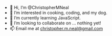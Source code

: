 - 👋 Hi, I’m @ChristopherMNeal
- 👀 I’m interested in cooking, coding, and my dog.
- 🌱 I’m currently learning JavaScript.
- 💞️ I’m looking to collaborate on ... nothing yet!
- 📫 Email me at christopher.m.neal@gmail.com

<!---
ChristopherMNeal/ChristopherMNeal is a ✨ special ✨ repository because its `README.md` (this file) appears on your GitHub profile.
You can click the Preview link to take a look at your changes.
--->
